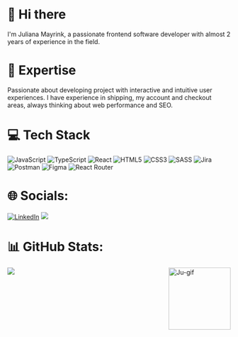 # 👋 Hi there

I'm Juliana Mayrink, a passionate frontend software developer with almost 2 years of experience in the field. </br>

# 🚀 Expertise

Passionate about developing project with interactive and intuitive user experiences. I have experience in shipping, my account and checkout areas, always thinking about web performance and SEO.

# 💻 Tech Stack

![JavaScript](https://img.shields.io/badge/javascript-%23323330.svg?style=for-the-badge&logo=javascript&logoColor=%23F7DF1E) ![TypeScript](https://img.shields.io/badge/typescript-%23007ACC.svg?style=for-the-badge&logo=typescript&logoColor=white) ![React](https://img.shields.io/badge/react-%2320232a.svg?style=for-the-badge&logo=react&logoColor=%2361DAFB) ![HTML5](https://img.shields.io/badge/html5-%23E34F26.svg?style=for-the-badge&logo=html5&logoColor=white) ![CSS3](https://img.shields.io/badge/css3-%231572B6.svg?style=for-the-badge&logo=css3&logoColor=white) ![SASS](https://img.shields.io/badge/SASS-hotpink.svg?style=for-the-badge&logo=SASS&logoColor=white) ![Jira](https://img.shields.io/badge/jira-%230A0FFF.svg?style=for-the-badge&logo=jira&logoColor=white) ![Postman](https://img.shields.io/badge/Postman-FF6C37?style=for-the-badge&logo=postman&logoColor=white) ![Figma](https://img.shields.io/badge/Figma-F24E1E?style=for-the-badge&logo=figma&logoColor=white) ![React Router](https://img.shields.io/badge/React_Router-CA4245?style=for-the-badge&logo=react-router&logoColor=white)
          
# 🌐 Socials:
[![LinkedIn](https://img.shields.io/badge/LinkedIn-0077B5?style=for-the-badge&logo=linkedin&logoColor=white)](https://www.linkedin.com/in/juliana-mayrink/)
<a href = "mailto:juliana.dias.mayrink@gmail.com"><img src="https://img.shields.io/badge/-Gmail-%23333?style=for-the-badge&logo=gmail&logoColor=white" target="_blank"></a>

# 📊 GitHub Stats:

<!-- <img src="https://github-readme-stats-wheat-two-53.vercel.app/api?username=julianamayrink&theme=neon&hide_border=false&include_all_commits=false&count_private=false"  width="364px" />                    <img src="https://github-readme-streak-stats.herokuapp.com/?user=julianamayrink&theme=neon&hide_border=false"  width="400px" /> -->

![](https://github-readme-stats-wheat-two-53.vercel.app/api/top-langs/?username=julianamayrink&theme=dracula&hide_border=false&include_all_commits=false&count_private=false&layout=compact)
<img align="right" alt="Ju-gif" height="140" width="140" src="https://cdn.discordapp.com/attachments/678776549465522187/1154600164913319966/Ju-Gif.gif">
